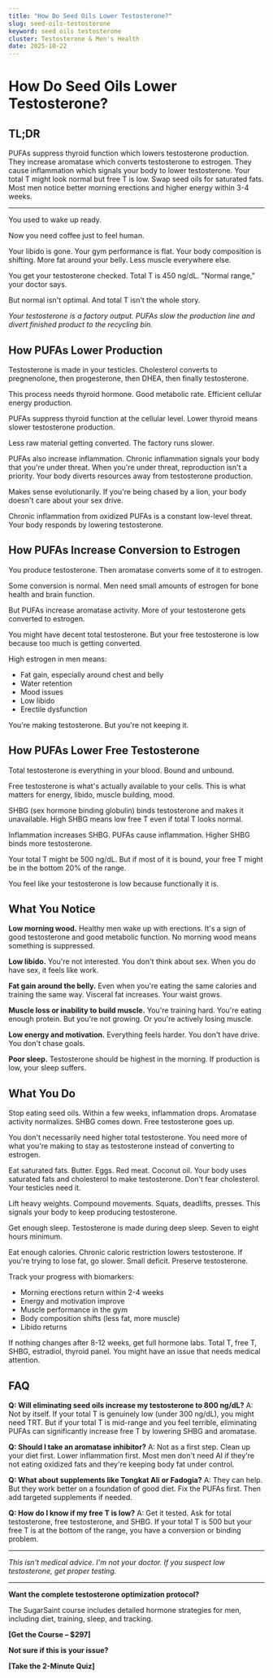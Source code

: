 ```yaml
---
title: "How Do Seed Oils Lower Testosterone?"
slug: seed-oils-testosterone
keyword: seed oils testosterone
cluster: Testosterone & Men's Health
date: 2025-10-22
---
```


# How Do Seed Oils Lower Testosterone?

## TL;DR

PUFAs suppress thyroid function which lowers testosterone production. They increase aromatase which converts testosterone to estrogen. They cause inflammation which signals your body to lower testosterone. Your total T might look normal but free T is low. Swap seed oils for saturated fats. Most men notice better morning erections and higher energy within 3-4 weeks.

---

You used to wake up ready.

Now you need coffee just to feel human.

Your libido is gone. Your gym performance is flat. Your body composition is shifting. More fat around your belly. Less muscle everywhere else.

You get your testosterone checked. Total T is 450 ng/dL. "Normal range," your doctor says.

But normal isn't optimal. And total T isn't the whole story.

*Your testosterone is a factory output. PUFAs slow the production line and divert finished product to the recycling bin.*

## How PUFAs Lower Production

Testosterone is made in your testicles. Cholesterol converts to pregnenolone, then progesterone, then DHEA, then finally testosterone.

This process needs thyroid hormone. Good metabolic rate. Efficient cellular energy production.

PUFAs suppress thyroid function at the cellular level. Lower thyroid means slower testosterone production.

Less raw material getting converted. The factory runs slower.

PUFAs also increase inflammation. Chronic inflammation signals your body that you're under threat. When you're under threat, reproduction isn't a priority. Your body diverts resources away from testosterone production.

Makes sense evolutionarily. If you're being chased by a lion, your body doesn't care about your sex drive.

Chronic inflammation from oxidized PUFAs is a constant low-level threat. Your body responds by lowering testosterone.

## How PUFAs Increase Conversion to Estrogen

You produce testosterone. Then aromatase converts some of it to estrogen.

Some conversion is normal. Men need small amounts of estrogen for bone health and brain function.

But PUFAs increase aromatase activity. More of your testosterone gets converted to estrogen.

You might have decent total testosterone. But your free testosterone is low because too much is getting converted.

High estrogen in men means:
- Fat gain, especially around chest and belly
- Water retention
- Mood issues
- Low libido
- Erectile dysfunction

You're making testosterone. But you're not keeping it.

## How PUFAs Lower Free Testosterone

Total testosterone is everything in your blood. Bound and unbound.

Free testosterone is what's actually available to your cells. This is what matters for energy, libido, muscle building, mood.

SHBG (sex hormone binding globulin) binds testosterone and makes it unavailable. High SHBG means low free T even if total T looks normal.

Inflammation increases SHBG. PUFAs cause inflammation. Higher SHBG binds more testosterone.

Your total T might be 500 ng/dL. But if most of it is bound, your free T might be in the bottom 20% of the range.

You feel like your testosterone is low because functionally it is.

## What You Notice

**Low morning wood.** Healthy men wake up with erections. It's a sign of good testosterone and good metabolic function. No morning wood means something is suppressed.

**Low libido.** You're not interested. You don't think about sex. When you do have sex, it feels like work.

**Fat gain around the belly.** Even when you're eating the same calories and training the same way. Visceral fat increases. Your waist grows.

**Muscle loss or inability to build muscle.** You're training hard. You're eating enough protein. But you're not growing. Or you're actively losing muscle.

**Low energy and motivation.** Everything feels harder. You don't have drive. You don't chase goals.

**Poor sleep.** Testosterone should be highest in the morning. If production is low, your sleep suffers.

## What You Do

Stop eating seed oils. Within a few weeks, inflammation drops. Aromatase activity normalizes. SHBG comes down. Free testosterone goes up.

You don't necessarily need higher total testosterone. You need more of what you're making to stay as testosterone instead of converting to estrogen.

Eat saturated fats. Butter. Eggs. Red meat. Coconut oil. Your body uses saturated fats and cholesterol to make testosterone. Don't fear cholesterol. Your testicles need it.

Lift heavy weights. Compound movements. Squats, deadlifts, presses. This signals your body to keep producing testosterone.

Get enough sleep. Testosterone is made during deep sleep. Seven to eight hours minimum.

Eat enough calories. Chronic caloric restriction lowers testosterone. If you're trying to lose fat, go slower. Small deficit. Preserve testosterone.

Track your progress with biomarkers:
- Morning erections return within 2-4 weeks
- Energy and motivation improve
- Muscle performance in the gym
- Body composition shifts (less fat, more muscle)
- Libido returns

If nothing changes after 8-12 weeks, get full hormone labs. Total T, free T, SHBG, estradiol, thyroid panel. You might have an issue that needs medical attention.

## FAQ

**Q: Will eliminating seed oils increase my testosterone to 800 ng/dL?**
A: Not by itself. If your total T is genuinely low (under 300 ng/dL), you might need TRT. But if your total T is mid-range and you feel terrible, eliminating PUFAs can significantly increase free T by lowering SHBG and aromatase.

**Q: Should I take an aromatase inhibitor?**
A: Not as a first step. Clean up your diet first. Lower inflammation first. Most men don't need AI if they're not eating oxidized fats and they're keeping body fat under control.

**Q: What about supplements like Tongkat Ali or Fadogia?**
A: They can help. But they work better on a foundation of good diet. Fix the PUFAs first. Then add targeted supplements if needed.

**Q: How do I know if my free T is low?**
A: Get it tested. Ask for total testosterone, free testosterone, and SHBG. If your total T is 500 but your free T is at the bottom of the range, you have a conversion or binding problem.

---

*This isn't medical advice. I'm not your doctor. If you suspect low testosterone, get proper testing.*

---

**Want the complete testosterone optimization protocol?**

The SugarSaint course includes detailed hormone strategies for men, including diet, training, sleep, and tracking.

**[Get the Course – $297]**

**Not sure if this is your issue?**

**[Take the 2-Minute Quiz]**
